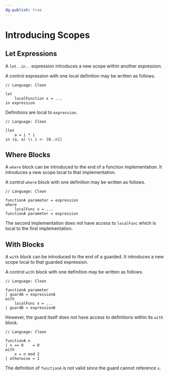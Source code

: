 ```yaml
---
dg-publish: true
---
```


# Introducing Scopes

## Let Expressions

A `let..in..` expression introduces a new scope within another expression.

A control expression with one local definition may be written as follows.

```
// Language: Clean

let
    localFunction x = ...
in expression
```

Definitions are local to `expression`.

```
// Language: Clean

[let 
    a = i * i 
in (a, a) \\ i <- [0..n]]
```

## Where Blocks

A `where` block can be introduced to the end of a function implementation.
It introduces a new scope local to that implementation.

A control `where` block with one definition may be written as follows.

```
// Language: Clean

functionA parameter = expression
where
    localFunc x = ...
functionA parameter = expression
```

The second implementation does not have access to `localFunc` which is local to the first implementation.

## With Blocks

A `with` block can be introduced to the end of a guarded.
It introduces a new scope local to that guarded expression.

A control `with` block with one definition may be written as follows.

```
// Language: Clean

functionA parameter
| guardA = expressionA
with 
    localFunc x = ...
| guardB = expressionB
```

However, the guard itself does not have access to definitions within its `with` block.

```
// Language: Clean

functionA n
| x == 0    = 0
with 
    x = n mod 2
| otherwise = 1
```

The definition of `functionA` is not valid since the guard cannot reference `x`.